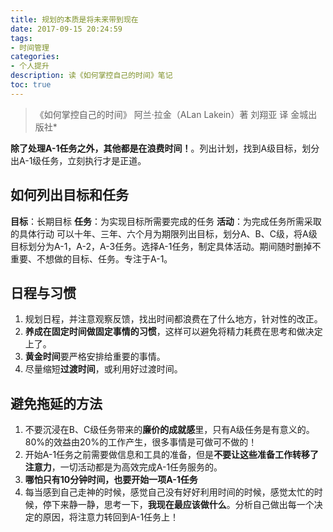 ```yaml
---
title: 规划的本质是将未来带到现在
date: 2017-09-15 20:24:59
tags:
- 时间管理
categories:
- 个人提升
description: 读《如何掌控自己的时间》笔记
toc: true
---
```



>《如何掌控自己的时间》
阿兰·拉金（ALan Lakein）著  刘翔亚 译
金城出版社*


**除了处理A-1任务之外，其他都是在浪费时间！**。列出计划，找到A级目标，划分出A-1级任务，立刻执行才是正道。

## 如何列出目标和任务
**目标**：长期目标
**任务**：为实现目标所需要完成的任务
**活动**：为完成任务所需采取的具体行动
可以十年、三年、六个月为期限列出目标，划分A、B、C级，将A级目标划分为A-1，A-2，A-3任务。选择A-1任务，制定具体活动。期间随时删掉不重要、不想做的目标、任务。专注于A-1。

## 日程与习惯
1. 规划日程，并注意观察反馈，找出时间都浪费在了什么地方，针对性的改正。
2. **养成在固定时间做固定事情的习惯**，这样可以避免将精力耗费在思考和做决定上了。
3. **黄金时间**要严格安排给重要的事情。
4. 尽量缩短**过渡时间**，或利用好过渡时间。

## 避免拖延的方法
1. 不要沉浸在B、C级任务带来的**廉价的成就感**里，只有A级任务是有意义的。80%的效益由20%的工作产生，很多事情是可做可不做的！
2. 开始A-1任务之前需要做信息和工具的准备，但是**不要让这些准备工作转移了注意力**，一切活动都是为高效完成A-1任务服务的。
3. **哪怕只有10分钟时间，也要开始一项A-1任务**
4. 每当感到自己走神的时候，感觉自己没有好好利用时间的时候，感觉太忙的时候，停下来静一静，思考一下，**我现在最应该做什么**。分析自己做出每一个决定的原因，将注意力转回到A-1任务上！
